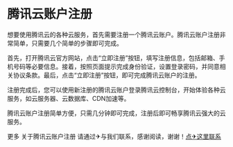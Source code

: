 # 腾讯云账户注册

想要使用腾讯云的各种云服务，首先需要注册一个腾讯云账户。腾讯云账户注册非常简单，只需要几个简单的步骤即可完成。

首先，打开腾讯云官方网站，点击“立即注册”按钮，填写注册信息，包括邮箱、手机号码等必要信息。接着，按照页面提示完成身份验证，设置登录密码，并同意相关协议条款。最后，点击“立即注册”按钮，即可完成腾讯云账户的注册。

注册完成后，您可以使用新注册的腾讯云账户登录腾讯云控制台，开始体验各种云服务，如云服务器、云数据库、CDN加速等。

腾讯云账户注册简单方便，只需几分钟即可完成，注册后即可畅享腾讯云强大的云服务。

更多 关于腾讯云账户注册 请通过✈与我们联系，感谢阅读，谢谢！[点✈这里联系](https://lm.k02.cc)